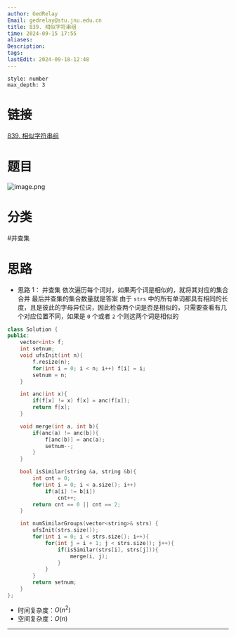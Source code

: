 ```yaml
---
author: GedRelay
Email: gedrelay@stu.jnu.edu.cn
title: 839. 相似字符串组
time: 2024-09-15 17:55
aliases: 
Description: 
tags: 
lastEdit: 2024-09-18-12:48
---
```


```toc
style: number
max_depth: 3
```

# 链接
[839. 相似字符串组](https://leetcode.cn/problems/similar-string-groups/) 

# 题目
![image.png](https://ged-pic-bed.oss-cn-guangzhou.aliyuncs.com/img/202409151755663.png)


# 分类
#并查集 

# 思路
- 思路 1：
并查集
依次遍历每个词对，如果两个词是相似的，就将其对应的集合合并
最后并查集的集合数量就是答案
由于 `strs` 中的所有单词都具有相同的长度，且是彼此的字母异位词，因此检查两个词是否是相似的，只需要查看有几个对应位置不同，如果是 `0` 个或者 `2` 个则这两个词是相似的



```cpp
class Solution {
public:
    vector<int> f;
    int setnum;
    void ufsInit(int n){
        f.resize(n);
        for(int i = 0; i < n; i++) f[i] = i;
        setnum = n;
    }

    int anc(int x){
        if(f[x] != x) f[x] = anc(f[x]);
        return f[x];
    }

    void merge(int a, int b){
        if(anc(a) != anc(b)){
            f[anc(b)] = anc(a);
            setnum--;
        }
    }

    bool isSimilar(string &a, string &b){
        int cnt = 0;
        for(int i = 0; i < a.size(); i++)
            if(a[i] != b[i])
                cnt++;
        return cnt == 0 || cnt == 2;
    }

    int numSimilarGroups(vector<string>& strs) {
        ufsInit(strs.size());
        for(int i = 0; i < strs.size(); i++){
            for(int j = i + 1; j < strs.size(); j++){
                if(isSimilar(strs[i], strs[j])){
                    merge(i, j);
                }
            }
        }
        return setnum;
    }
};
```


- 时间复杂度：${O\left( n^{2}  \right)  }$ 
- 空间复杂度：${O\left( n \right)  }$ 


---

